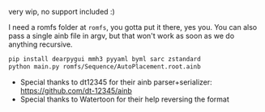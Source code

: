 very wip, no support included :)

I need a romfs folder at `romfs`, you gotta put it there, yes you. You can also pass a single ainb file in argv, but that won't work as soon as we do anything recursive.

```sh
pip install dearpygui mmh3 pyyaml byml sarc zstandard
python main.py romfs/Sequence/AutoPlacement.root.ainb
```

- Special thanks to dt12345 for their ainb parser+serializer: https://github.com/dt-12345/ainb
- Special thanks to Watertoon for their help reversing the format
